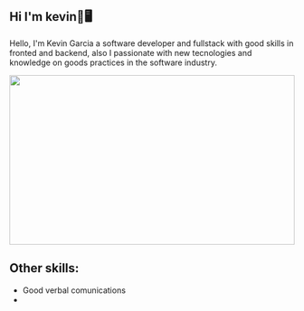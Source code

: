## Hi I'm kevin👋🖥️

Hello, I'm Kevin Garcia a software developer and fullstack with good skills in fronted and backend, also I passionate with new tecnologies and knowledge on goods practices in the software industry.

<img src='https://images.pexels.com/photos/614117/pexels-photo-614117.jpeg?auto=compress&cs=tinysrgb&w=1260&h=750&dpr=1' alt='' width='100%' height='300px' style='object-fit: cover'>

## Other skills: 

- Good verbal comunications
- 


<!--```

```-->

<!--
**kev23453/kev23453** is a ✨ _special_ ✨ repository because its `README.md` (this file) appears on your GitHub profile.

Here are some ideas to get you started:

- 🔭 I’m currently working on ...
- 🌱 I’m currently learning ...
- 👯 I’m looking to collaborate on ...
- 🤔 I’m looking for help with ...
- 💬 Ask me about ...
- 📫 How to reach me: ...
- 😄 Pronouns: ...
- ⚡ Fun fact: ...
-->
